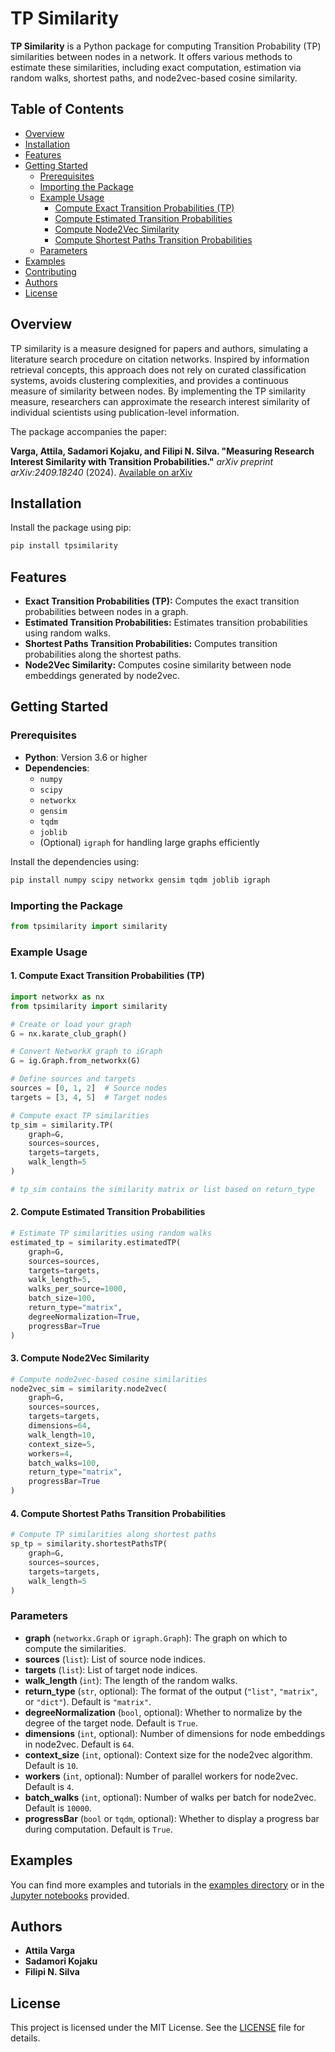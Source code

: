 # TP Similarity

**TP Similarity** is a Python package for computing Transition Probability (TP) similarities between nodes in a network. It offers various methods to estimate these similarities, including exact computation, estimation via random walks, shortest paths, and node2vec-based cosine similarity.

## Table of Contents

- [Overview](#overview)
- [Installation](#installation)
- [Features](#features)
- [Getting Started](#getting-started)
  - [Prerequisites](#prerequisites)
  - [Importing the Package](#importing-the-package)
  - [Example Usage](#example-usage)
    - [Compute Exact Transition Probabilities (TP)](#1-compute-exact-transition-probabilities-tp)
    - [Compute Estimated Transition Probabilities](#2-compute-estimated-transition-probabilities)
    - [Compute Node2Vec Similarity](#3-compute-node2vec-similarity)
    - [Compute Shortest Paths Transition Probabilities](#4-compute-shortest-paths-transition-probabilities)
  - [Parameters](#parameters)
- [Examples](#examples)
- [Contributing](#contributing)
- [Authors](#authors)
- [License](#license)

## Overview

TP similarity is a measure designed for papers and authors, simulating a literature search procedure on citation networks. Inspired by information retrieval concepts, this approach does not rely on curated classification systems, avoids clustering complexities, and provides a continuous measure of similarity between nodes. By implementing the TP similarity measure, researchers can approximate the research interest similarity of individual scientists using publication-level information.

The package accompanies the paper:

**Varga, Attila, Sadamori Kojaku, and Filipi N. Silva. "Measuring Research Interest Similarity with Transition Probabilities."** *arXiv preprint arXiv:2409.18240* (2024). [Available on arXiv](https://arxiv.org/abs/2409.18240)

## Installation

Install the package using pip:

```bash
pip install tpsimilarity
```

## Features

- **Exact Transition Probabilities (TP):** Computes the exact transition probabilities between nodes in a graph.
- **Estimated Transition Probabilities:** Estimates transition probabilities using random walks.
- **Shortest Paths Transition Probabilities:** Computes transition probabilities along the shortest paths.
- **Node2Vec Similarity:** Computes cosine similarity between node embeddings generated by node2vec.

## Getting Started

### Prerequisites

- **Python**: Version 3.6 or higher
- **Dependencies**:
  - `numpy`
  - `scipy`
  - `networkx`
  - `gensim`
  - `tqdm`
  - `joblib`
  - (Optional) `igraph` for handling large graphs efficiently

Install the dependencies using:

```bash
pip install numpy scipy networkx gensim tqdm joblib igraph
```

### Importing the Package

```python
from tpsimilarity import similarity
```

### Example Usage

#### 1. Compute Exact Transition Probabilities (TP)

```python
import networkx as nx
from tpsimilarity import similarity

# Create or load your graph
G = nx.karate_club_graph()

# Convert NetworkX graph to iGraph
G = ig.Graph.from_networkx(G)

# Define sources and targets
sources = [0, 1, 2]  # Source nodes
targets = [3, 4, 5]  # Target nodes

# Compute exact TP similarities
tp_sim = similarity.TP(
    graph=G,
    sources=sources,
    targets=targets,
    walk_length=5
)

# tp_sim contains the similarity matrix or list based on return_type
```

#### 2. Compute Estimated Transition Probabilities

```python
# Estimate TP similarities using random walks
estimated_tp = similarity.estimatedTP(
    graph=G,
    sources=sources,
    targets=targets,
    walk_length=5,
    walks_per_source=1000,
    batch_size=100,
    return_type="matrix",
    degreeNormalization=True,
    progressBar=True
)
```

#### 3. Compute Node2Vec Similarity

```python
# Compute node2vec-based cosine similarities
node2vec_sim = similarity.node2vec(
    graph=G,
    sources=sources,
    targets=targets,
    dimensions=64,
    walk_length=10,
    context_size=5,
    workers=4,
    batch_walks=100,
    return_type="matrix",
    progressBar=True
)
```

#### 4. Compute Shortest Paths Transition Probabilities

```python
# Compute TP similarities along shortest paths
sp_tp = similarity.shortestPathsTP(
    graph=G,
    sources=sources,
    targets=targets,
    walk_length=5
)
```

### Parameters

- **graph** (`networkx.Graph` or `igraph.Graph`): The graph on which to compute the similarities.
- **sources** (`list`): List of source node indices.
- **targets** (`list`): List of target node indices.
- **walk_length** (`int`): The length of the random walks.
- **return_type** (`str`, optional): The format of the output (`"list"`, `"matrix"`, or `"dict"`). Default is `"matrix"`.
- **degreeNormalization** (`bool`, optional): Whether to normalize by the degree of the target node. Default is `True`.
- **dimensions** (`int`, optional): Number of dimensions for node embeddings in node2vec. Default is `64`.
- **context_size** (`int`, optional): Context size for the node2vec algorithm. Default is `10`.
- **workers** (`int`, optional): Number of parallel workers for node2vec. Default is `4`.
- **batch_walks** (`int`, optional): Number of walks per batch for node2vec. Default is `10000`.
- **progressBar** (`bool` or `tqdm`, optional): Whether to display a progress bar during computation. Default is `True`.

## Examples

You can find more examples and tutorials in the [examples directory](examples/) or in the [Jupyter notebooks](notebooks/) provided.

## Authors

- **Attila Varga**
- **Sadamori Kojaku**
- **Filipi N. Silva**

## License

This project is licensed under the MIT License. See the [LICENSE](LICENSE) file for details.
